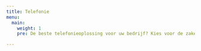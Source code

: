 ```yaml
---
title: Telefonie
menu:
  main:
    weight: 1
    pre: De beste telefonieoplossing voor uw bedrijf? Kies voor de zakelijke telefonie van Callvoip én professionaliseer uw bereikbaarheid.

---
```

